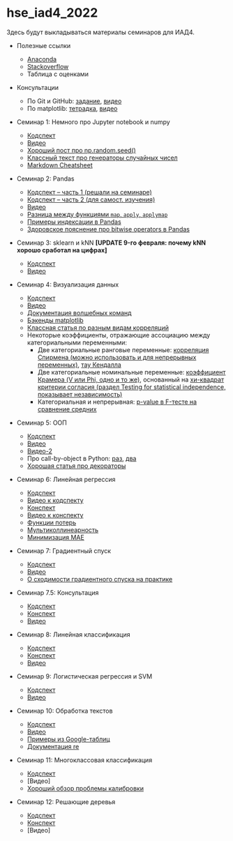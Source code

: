 # hse_iad4_2022
Здесь будут выкладываться материалы семинаров для ИАД4.

- Полезные ссылки
  - [Anaconda](https://www.anaconda.com/products/individual)
  - [Stackoverflow](https://stackoverflow.com)
  - Таблица с оценками

- Консультации
  - По Git и GitHub: [задание](https://github.com/V-Marco/hse_iad4_2022/blob/main/misc/git_cons.pdf), [видео](https://youtu.be/Cvd8tdK8CVo)
  - По matplotlib: [тетрадка](https://github.com/V-Marco/hse_iad4_2022/blob/main/misc/matplotlib_cons_2022.ipynb), [видео](https://youtu.be/BKWy5UiF3gM)

- Семинар 1: Немного про Jupyter notebook и numpy
  - [Кодспект](https://github.com/V-Marco/hse_iad4_2022/blob/main/seminar_1/solved_sem01_numpy.ipynb)
  - [Видео](https://youtu.be/uUTb1PtWqSE)
  - [Хороший пост про np.random.seed()](https://stackoverflow.com/questions/21494489/what-does-numpy-random-seed0-do)
  - [Классный текст про генераторы случайных чисел](https://onlinelibrary.wiley.com/doi/pdf/10.1002/9783527683147.app1)
  - [Markdown Cheatsheet](https://www.markdownguide.org/basic-syntax#overview)

- Семинар 2: Pandas
  - [Кодспект – часть 1 (решали на семинаре)](https://github.com/V-Marco/hse_iad4_2022/blob/main/seminar_2/solved_sem02_1_pandas.ipynb)
  - [Кодспект – часть 2 (для самост. изучения)](https://github.com/V-Marco/hse_iad4_2022/blob/main/seminar_2/solved_sem02_2_pandas.ipynb)
  - [Видео](https://youtu.be/-ykdm7_vf8w)
  - [Разница между функциями `map`, `apply`, `applymap`](https://stackoverflow.com/questions/19798153/difference-between-map-applymap-and-apply-methods-in-pandas)
  - [Примеры индексации в Pandas](https://github.com/V-Marco/hse_iad5_2021/blob/main/misc/pandas_indexing_examples.ipynb)
  - [Здоровское пояснение про bitwise operators в Pandas](https://towardsdatascience.com/bitwise-operators-and-chaining-comparisons-in-pandas-d3a559487525)

- Семинар 3: sklearn и kNN **[UPDATE 9-го февраля: почему kNN хорошо сработал на цифрах]**
  - [Кодспект](https://github.com/V-Marco/hse_iad4_2022/blob/main/seminar_3/solved_sem03_sklearn_knn.ipynb)
  - [Видео](https://youtu.be/6C4PBjQBtdc)

- Семинар 4: Визуализация данных
  - [Кодспект](https://github.com/V-Marco/hse_iad4_2022/blob/main/seminar_4/solved_sem04_visualization.ipynb)
  - [Видео](https://youtu.be/sNPk7WTTxeo)
  - [Документация волшебных команд](https://ipython.org/ipython-doc/dev/interactive/magics.html)
  - [Бэкенды matplotlib](https://ipython.readthedocs.io/en/stable/interactive/plotting.html)
  - [Классная статья по разным видам корреляций](https://medium.com/@outside2SDs/an-overview-of-correlation-measures-between-categorical-and-continuous-variables-4c7f85610365)
  - Некоторые коэффициенты, отражающие ассоциацию между категориальными переменными:
    - Две категориальные ранговые переменные: [корреляция Спирмена (можно использовать и для непрерывных переменных)](https://en.wikipedia.org/wiki/Spearman%27s_rank_correlation_coefficient), [тау Кендалла](https://en.wikipedia.org/wiki/Kendall_rank_correlation_coefficient)
    - Две категориальные номинальные переменные: [коэффициент Крамера (V или Phi, одно и то же)](http://mlwiki.org/index.php/Cramer%27s_Coefficient), основанный на [хи-квадрат критерии согласия (раздел Testing for statistical independence, показывает независимость)](https://en.wikipedia.org/wiki/Pearson%27s_chi-squared_test)
    - Категориальная и непрерывная: [p-value в F-тесте на сравнение средних](http://mlwiki.org/index.php/One-Way_ANOVA_F-Test)

- Семинар 5: ООП
  - [Кодспект](https://github.com/V-Marco/hse_iad4_2022/blob/main/seminar_5/solved_sem05_OOP.ipynb)
  - [Видео](https://youtu.be/Cx94tHmOuoA)
  - [Видео-2](https://youtu.be/phwL5Tb8NVs)
  - Про call-by-object в Python: [раз](https://stackoverflow.com/questions/8184244/i-thought-python-passed-everything-by-reference), [два](https://www.geeksforgeeks.org/is-python-call-by-reference-or-call-by-value/)
  - [Хорошая статья про декораторы](https://tproger.ru/translations/demystifying-decorators-in-python/)

- Семинар 6: Линейная регрессия
  - [Кодспект](https://github.com/V-Marco/hse_iad4_2022/blob/main/seminar_6/solved_sem06_linreg.ipynb)
  - [Видео к кодспекту](https://youtu.be/bzHVfArfg-g)
  - [Конспект](https://github.com/V-Marco/hse_iad4_2022/blob/main/seminar_6/lin_reg_notes.pdf)
  - [Видео к конспекту](https://youtu.be/ZtsDnF9LaH4)
  - [Функции потерь](https://heartbeat.fritz.ai/5-regression-loss-functions-all-machine-learners-should-know-4fb140e9d4b0)
  - [Мультиколлинеарность](https://stats.stackexchange.com/questions/361247/multicollinearity-and-predictive-performance)
  - [Минимизация MAE](https://stats.stackexchange.com/questions/355538/why-does-minimizing-the-mae-lead-to-forecasting-the-median-and-not-the-mean)

- Семинар 7: Градиентный спуск
  - [Кодспект](https://github.com/V-Marco/hse_iad4_2022/blob/main/seminar_7/solved_sem07_grad.ipynb)
  - [Видео](https://youtu.be/LHSsOkuCoSE)
  - [О сходимости градиентного спуска на практике](https://datascience.stackexchange.com/questions/24534/does-gradient-descent-always-converge-to-an-optimum)

- Семинар 7.5: Консультация
  - [Кодспект](https://github.com/V-Marco/hse_iad4_2022/blob/main/seminar_7_and_half/solved_sem07_5_cons.ipynb)
  - [Конспект](https://github.com/V-Marco/hse_iad4_2022/blob/main/seminar_7_and_half/matr_diff_notes.pdf)
  - [Видео](https://youtu.be/iOyXdI7HEK8)

- Семинар 8: Линейная классификация
  - [Кодспект](https://github.com/V-Marco/hse_iad4_2022/blob/main/seminar_8/solved_sem08_linclass.ipynb)
  - [Конспект](https://github.com/V-Marco/hse_iad4_2022/blob/main/seminar_8/cl_metrics_notes.pdf)
  - [Видео](https://youtu.be/K5e0x_Df0PE)

- Семинар 9: Логистическая регрессия и SVM
  - [Кодспект](https://github.com/V-Marco/hse_iad4_2022/blob/main/seminar_9/sem09_logit_svm.ipynb)
  - [Видео](https://youtu.be/NDe-m5aE8r0)

- Семинар 10: Обработка текстов
  - [Кодспект](https://github.com/V-Marco/hse_iad4_2022/blob/main/seminar_10/solved_sem10_texts.ipynb)
  - [Видео](https://youtu.be/HKD-OS3yTmc)
  - [Примеры из Google-таблиц](https://github.com/V-Marco/hse_iad4_2022/blob/main/seminar_10/examples.xlsx)
  - [Документация re](https://docs.python.org/3/library/re.html)

- Семинар 11: Многоклассовая классификация
  - [Кодспект](https://github.com/V-Marco/hse_iad4_2022/blob/main/seminar_11/solved_sem11_multiclass_calibration.ipynb)
  - [Видео]
  - [Хороший обзор проблемы калибровки](https://dyakonov.org/2020/03/27/проблема-калибровки-уверенности/)

- Семинар 12: Решающие деревья
  - [Кодспект](https://github.com/V-Marco/hse_iad4_2022/blob/main/seminar_12/sem12_trees.ipynb)
  - [Конспект](https://github.com/V-Marco/hse_iad4_2022/blob/main/seminar_12/notes.pdf)
  - [Видео]
